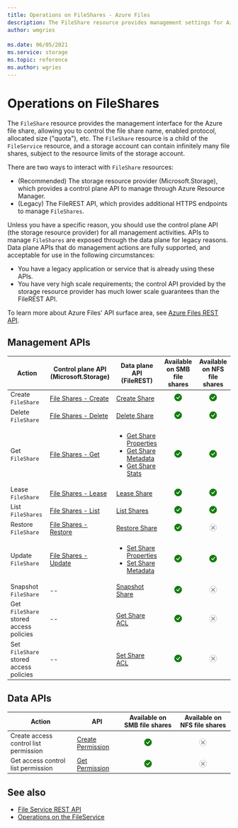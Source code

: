 ```yaml
---
title: Operations on FileShares - Azure Files
description: The FileShare resource provides management settings for Azure file shares. Learn how to programmatically interact with the FileShare resource.   
author: wmgries

ms.date: 06/05/2021
ms.service: storage
ms.topic: reference
ms.author: wgries
---
```


# Operations on FileShares
The `FileShare` resource provides the management interface for the Azure file share, allowing you to control the file share name, enabled protocol, allocated size ("quota"), etc. The `FileShare` resource is a child of the `FileService` resource, and a storage account can contain infinitely many file shares, subject to the resource limits of the storage account.

There are two ways to interact with `FileShare` resources:

- (Recommended) The storage resource provider (Microsoft.Storage), which provides a control plane API to manage through Azure Resource Manager.
- (Legacy) The FileREST API, which provides additional HTTPS endpoints to manage `FileShares`.

Unless you have a specific reason, you should use the control plane API (the storage resource provider) for all management activities. APIs to manage `FileShares` are exposed through the data plane for legacy reasons. Data plane APIs that do management actions are fully supported, and acceptable for use in the following circumstances:

- You have a legacy application or service that is already using these APIs.
- You have very high scale requirements; the control API provided by the storage resource provider has much lower scale guarantees than the FileREST API.

To learn more about Azure Files' API surface area, see [Azure Files REST API](./File-Service-REST-API.md).

## Management APIs

| Action | Control plane API (Microsoft.Storage) | Data plane API (FileREST) | Available on SMB file shares | Available on NFS file shares |
|-|-|-|:-:|:-:|
| Create `FileShare` | [File Shares - Create](/rest/api/storagerp/file-shares/create) | [Create Share](Create-Share.md) | ![Yes](./media/yes-icon.png) | ![Yes](./media/yes-icon.png) |
| Delete `FileShare` | [File Shares - Delete](/rest/api/storagerp/file-shares/delete) | [Delete Share](Delete-Share.md) | ![Yes](./media/yes-icon.png) | ![Yes](./media/yes-icon.png) |
| Get `FileShare` | [File Shares - Get](/rest/api/storagerp/file-shares/get) | <ul><li>[Get Share Properties](Get-Share-Properties.md)</li><li>[Get Share Metadata](Get-Share-Metadata.md)</li><li>[Get Share Stats](Get-Share-Stats.md)</li></ul> | ![Yes](./media/yes-icon.png) | ![Yes](./media/yes-icon.png) |
| Lease `FileShare` | [File Shares - Lease](/rest/api/storagerp/file-shares/lease) | [Lease Share](lease-share.md) | ![Yes](./media/yes-icon.png) | ![Yes](./media/yes-icon.png) |
| List `FileShares` | [File Shares - List](/rest/api/storagerp/file-shares/list) | [List Shares](List-Shares.md) | ![Yes](./media/yes-icon.png) | ![Yes](./media/yes-icon.png) |
| Restore `FileShare` | [File Shares - Restore](/rest/api/storagerp/file-shares/restore) | [Restore Share](restore-share.md) | ![Yes](./media/yes-icon.png) | ![No](./media/no-icon.png) |
| Update `FileShare` | [File Shares - Update](/rest/api/storagerp/file-shares/update) | <ul><li>[Set Share Properties](Set-Share-Properties.md)</li><li>[Set Share Metadata](Set-Share-Metadata.md)</li></ul> | ![Yes](./media/yes-icon.png) | ![Yes](./media/yes-icon.png) |
| Snapshot `FileShare` | -- | [Snapshot Share](snapshot-share.md) | ![Yes](./media/yes-icon.png) | ![No](./media/no-icon.png) |
| Get `FileShare` stored access policies | -- | [Get Share ACL](Get-Share-ACL.md) | ![Yes](./media/yes-icon.png) | ![No](./media/no-icon.png) |
| Set `FileShare` stored access policies | -- | [Set Share ACL](Set-Share-ACL.md) | ![Yes](./media/yes-icon.png) | ![No](./media/no-icon.png) |

## Data APIs

| Action | API | Available on SMB file shares | Available on NFS file shares |
|-|-|:-:|:-:|
| Create access control list permission | [Create Permission](create-permission.md) | ![Yes](./media/yes-icon.png) | ![No](./media/no-icon.png) |
| Get access control list permission | [Get Permission](get-permission.md) | ![Yes](./media/yes-icon.png) | ![No](./media/no-icon.png) |

## See also

- [File Service REST API](File-Service-REST-API.md)
- [Operations on the FileService](Operations-on-the-Account--File-Service-.md)
